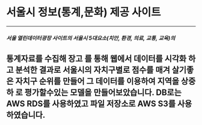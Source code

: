 # 서울시 정보(통계,문화) 제공 사이트 
--- 
##### 서울 열린데이터광장 사이트의 서울시 5대요소(치안, 환경, 의료, 교통, 교육)의
통계자료를 수집해 **장고** 를 통해 웹에서 데이터를 시각화 하고 
분석한 결과로 서울시의 자치구별로 점수를 매겨 살기좋은 자치구 순위를 만들어
그 데이터를 이용하여 지역을 상중하 로 평가할수있는 모델을 만들어보았습니다.
DB로는 **AWS RDS**를 사용하였고 파일 저장소로 **AWS S3**를 사용하였습니다.   
---


